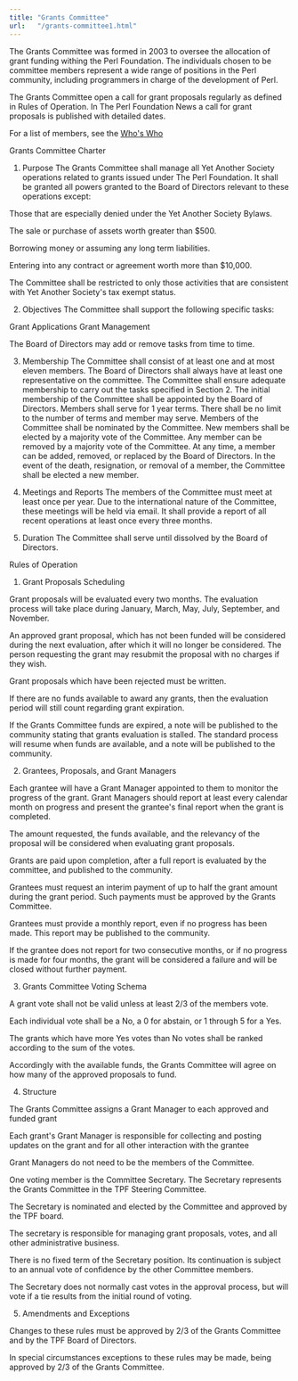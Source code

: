 ```yaml
---
title: "Grants Committee"
url:   "/grants-committee1.html"
---
```

The Grants Committee was formed in 2003 to oversee the
allocation of grant funding withing the Perl Foundation.
The individuals chosen to be committee members represent a
wide range of positions in the Perl community, including
programmers in charge of the development of Perl.

The Grants Committee open a call for grant proposals
regularly as defined in Rules of Operation. In The Perl
Foundation News a call for grant proposals is published
with detailed dates.

For a list of members, see
the [Who's Who](committees.html)

Grants Committee Charter
1. Purpose
The Grants Committee shall manage all Yet Another Society
operations related to grants issued under The Perl
Foundation. It shall be granted all powers granted to the
Board of Directors relevant to these operations
except:

Those that are especially denied under the Yet Another
Society Bylaws.

The sale or purchase of assets worth greater than $500.

Borrowing money or assuming any long term liabilities.

Entering into any contract or agreement worth more than
$10,000.

The Committee shall be restricted to only those
activities that are consistent with Yet Another Society's
tax exempt status.

2. Objectives
The Committee shall support the following specific
tasks:

Grant Applications
Grant Management

The Board of Directors may add or remove tasks from time
to time.

3. Membership
The Committee shall consist of at least one and at most
eleven members. The Board of Directors shall always have
at least one representative on the committee. The
Committee shall ensure adequate membership to carry out
the tasks specified in Section 2.
The initial membership of the Committee shall be
appointed by the Board of Directors. Members shall serve
for 1 year terms. There shall be no limit to the number of
terms and member may serve.
Members of the Committee shall be nominated by the
Committee. New members shall be elected by a majority vote
of the Committee. Any member can be removed by a majority
vote of the Committee. At any time, a member can be added,
removed, or replaced by the Board of Directors. In the
event of the death, resignation, or removal of a member,
the Committee shall be elected a new member.

4. Meetings and Reports
The members of the Committee must meet at least once per
year. Due to the international nature of the Committee,
these meetings will be held via email. It shall provide a
report of all recent operations at least once every three
months.

5. Duration
The Committee shall serve until dissolved by the Board of
Directors.

Rules of Operation
1. Grant Proposals Scheduling

Grant proposals will be evaluated every two months. The
evaluation process will take place during January,
March, May, July, September, and November.

An approved grant proposal, which has not been funded
will be considered during the next evaluation, after
which it will no longer be considered. The person
requesting the grant may resubmit the proposal with no
charges if they wish.

Grant proposals which have been rejected must be
written.

If there are no funds available to award any grants,
then the evaluation period will still count regarding
grant expiration.

If the Grants Committee funds are expired, a note will
be published to the community stating that grants
evaluation is stalled. The standard process will resume
when funds are available, and a note will be published
to the community.

2. Grantees, Proposals, and Grant Managers

Each grantee will have a Grant Manager appointed to them
to monitor the progress of the grant. Grant Managers
should report at least every calendar month on progress
and present the grantee's final report when the grant is
completed.

The amount requested, the funds available, and the
relevancy of the proposal will be considered when
evaluating grant proposals.

Grants are paid upon completion, after a full report is
evaluated by the committee, and published to the
community.

Grantees must request an interim payment of up to half
the grant amount during the grant period. Such payments
must be approved by the Grants Committee.

Grantees must provide a monthly report, even if no
progress has been made. This report may be published to
the community.

If the grantee does not report for two consecutive
months, or if no progress is made for four months, the
grant will be considered a failure and will be closed
without further payment.

3. Grants Committee Voting Schema

A grant vote shall not be valid unless at least 2/3 of
the members vote.

Each individual vote shall be a No, a 0 for abstain, or
1 through 5 for a Yes.

The grants which have more Yes votes than No votes shall
be ranked according to the sum of the votes.

Accordingly with the available funds, the Grants
Committee will agree on how many of the
approved proposals to fund.

4. Structure

The Grants Committee assigns a Grant Manager to each
approved and funded grant

Each grant's Grant Manager is responsible for
collecting and posting updates on the grant and for
all other interaction with the grantee

Grant Managers do not need to be the members of the
Committee.

One voting member is the Committee Secretary. The
Secretary represents the Grants Committee in the TPF
Steering Committee.

The Secretary is nominated and elected by the
Committee and approved by the TPF board.

The secretary is responsible for managing grant
proposals, votes, and all other administrative
business.

There is no fixed term of the Secretary position.
Its continuation is subject to an annual vote of
confidence by the other Committee members.

The Secretary does not normally cast votes in the
approval process, but will vote if a tie results
from the initial round of voting.

5. Amendments and Exceptions

Changes to these rules must be approved by 2/3 of
the Grants Committee and by the TPF Board of Directors.

In special circumstances exceptions to these rules may
be made, being approved by 2/3 of the Grants Committee.
